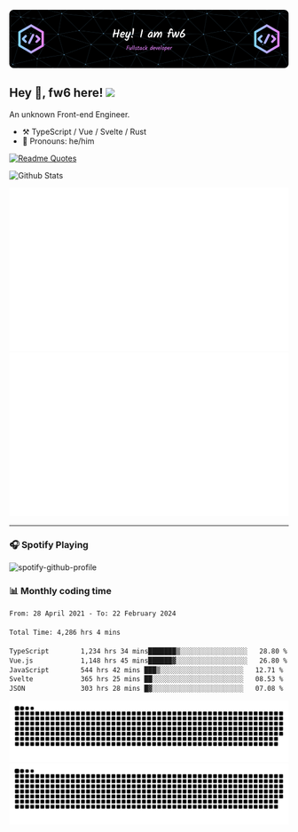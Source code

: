 ![Header](github-header-image.png)

## Hey 👋, fw6 here! <img src="https://github.githubassets.com/images/mona-whisper.gif" height="24" />


An unknown Front-end Engineer.

-   :hammer_and_pick: TypeScript / Vue / Svelte / Rust
-   :man: Pronouns: he/him


[![Readme Quotes](https://quotes-github-readme.vercel.app/api?type=horizontal&theme=algolia)](https://github.com/piyushsuthar/github-readme-quotes)



![Github Stats](https://github-readme-stats.vercel.app/api?username=fw6&bg_color=30,e96443,904e95&title_color=fff&text_color=fff)

![](https://raw.githubusercontent.com/fw6/github-stats-transparent/output/generated/overview.svg)
![](https://raw.githubusercontent.com/fw6/github-stats-transparent/output/generated/languages.svg)


---

### 🎧 Spotify Playing

<!-- ![spotify-github-profile](/img/default.svg) -->

![spotify-github-profile](https://spotify-github-profile.vercel.app/api/view.svg?uid=r6wn4hdvypv0lkzyrj0e0pjct&cover_image=true&theme=default&show_offline=true&background_color=9a10ad&interchange=true&bar_color_cover=true)



### :bar_chart: Monthly coding time 

<!--START_SECTION:waka-->

```txt
From: 28 April 2021 - To: 22 February 2024

Total Time: 4,286 hrs 4 mins

TypeScript        1,234 hrs 34 mins███████▒░░░░░░░░░░░░░░░░░   28.80 %
Vue.js            1,148 hrs 45 mins██████▓░░░░░░░░░░░░░░░░░░   26.80 %
JavaScript        544 hrs 42 mins ███▒░░░░░░░░░░░░░░░░░░░░░   12.71 %
Svelte            365 hrs 25 mins ██░░░░░░░░░░░░░░░░░░░░░░░   08.53 %
JSON              303 hrs 28 mins █▓░░░░░░░░░░░░░░░░░░░░░░░   07.08 %
```

<!--END_SECTION:waka-->




![github contribution grid snake animation](https://raw.githubusercontent.com/platane/platane/output/github-contribution-grid-snake-dark.svg#gh-dark-mode-only)![github contribution grid snake animation](https://raw.githubusercontent.com/platane/platane/output/github-contribution-grid-snake.svg#gh-light-mode-only)
